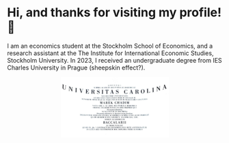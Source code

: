 # Hi, and thanks for visiting my profile! 👋
I am an economics student at the Stockholm School of Economics, and a research assistant at the The Institute for International Economic Studies, Stockholm University. In 2023, I received an undergraduate degree from IES Charles University in Prague (sheepskin effect?).
<p align="center">
<img src="Bc.jpg" alt="Charles University" height="50%" width="50%">
</p>


 

 






